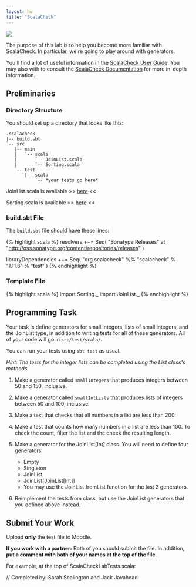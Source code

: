 ```yaml
---
layout: hw
title: "ScalaCheck"
---
```


<a href="http://xkcd.com/246/">
<img src="http://imgs.xkcd.com/comics/turing_test.png">
</a>

The purpose of this lab is to help you become more familiar with ScalaCheck.
In particular, we're going to play around with generators.

You'll find a lot of useful information in the [ScalaCheck User
Guide](https://github.com/rickynils/scalacheck/wiki/User-Guide). You may also
with to consult the [ScalaCheck
Documentation](http://www.scalacheck.org/documentation.html) for more in-depth
information.

## Preliminaries

### Directory Structure

You should set up a directory that looks like this:

    .scalacheck
    |-- build.sbt
    `-- src
       |-- main
       |   `-- scala
       |       `-- JoinList.scala
       |       `-- Sorting.scala
       `-- test
          `|-- scala
               `-- *your tests go here*

JoinList.scala is available >> [here](JoinList.scala) <<

Sorting.scala is available >> [here](Sorting.scala) <<

### build.sbt File

The `build.sbt` file should have these lines:

{% highlight scala %}
resolvers ++= Seq(
  "Sonatype Releases" at "http://oss.sonatype.org/content/repositories/releases"
)

libraryDependencies ++= Seq(
  "org.scalacheck" %% "scalacheck" % "1.11.6" % "test"
)
{% endhighlight %}

### Template File

{% highlight scala %}
import Sorting._
import JoinList._
{% endhighlight %}

## Programming Task

Your task is define generators for small integers, lists of small integers, and
the JoinList type, in addition to writing tests for all of these generators. All
of your code will go in `src/test/scala/`.

You can run your tests using `sbt test` as usual.

*Hint: The tests for the integer lists can be completed using the List class's
methods.*

1. Make a generator called `smallIntegers` that produces integers between 50 and
   150, inclusive.

2. Make a generator called `smallIntLists` that produces lists of integers
   between 50 and 100, inclusive.

3. Make a test that checks that all numbers in a list are less than 200.

4. Make a test that counts how many numbers in a list are less than 100. To
   check the count, filter the list and the check the resulting length.

5. Make a generator for the JoinList[Int] class. You will need to define
   four generators:

    - Empty
    - Singleton
    - JoinList
    - JoinList[JoinList[Int]]
    - You may use the JoinList.fromList function for the last 2 generators.

6. Reimplement the tests from class, but use the JoinList generators that you
   defined above instead.

## Submit Your Work

Upload **only** the test file to Moodle.

**If you work with a partner:** Both of you should submit the file. In addition,
**put a comment with both of your names at the top of the file**.

For example, at the top of ScalaCheckLabTests.scala:

// Completed by: Sarah Scalington and Jack Javahead
